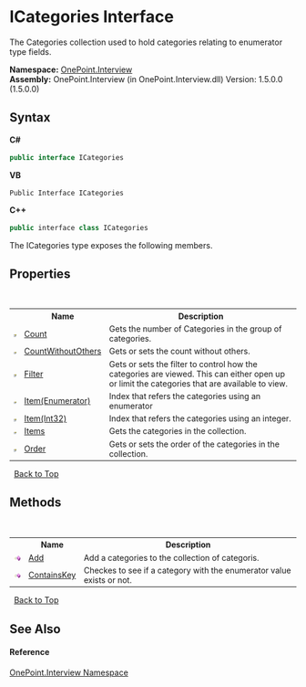 # ICategories Interface
 

The Categories collection used to hold categories relating to enumerator type fields.

**Namespace:**&nbsp;<a href="N_OnePoint_Interview">OnePoint.Interview</a><br />**Assembly:**&nbsp;OnePoint.Interview (in OnePoint.Interview.dll) Version: 1.5.0.0 (1.5.0.0)

## Syntax

**C#**<br />
``` C#
public interface ICategories
```

**VB**<br />
``` VB
Public Interface ICategories
```

**C++**<br />
``` C++
public interface class ICategories
```

The ICategories type exposes the following members.


## Properties
&nbsp;<table><tr><th></th><th>Name</th><th>Description</th></tr><tr><td>![Public property](media/pubproperty.gif "Public property")</td><td><a href="P_OnePoint_Interview_ICategories_Count">Count</a></td><td>
Gets the number of Categories in the group of categories.</td></tr><tr><td>![Public property](media/pubproperty.gif "Public property")</td><td><a href="P_OnePoint_Interview_ICategories_CountWithoutOthers">CountWithoutOthers</a></td><td>
Gets or sets the count without others.</td></tr><tr><td>![Public property](media/pubproperty.gif "Public property")</td><td><a href="P_OnePoint_Interview_ICategories_Filter">Filter</a></td><td>
Gets or sets the filter to control how the categories are viewed. This can either open up or limit the categories that are available to view.</td></tr><tr><td>![Public property](media/pubproperty.gif "Public property")</td><td><a href="P_OnePoint_Interview_ICategories_Item">Item(Enumerator)</a></td><td>
Index that refers the categories using an enumerator</td></tr><tr><td>![Public property](media/pubproperty.gif "Public property")</td><td><a href="P_OnePoint_Interview_ICategories_Item_1">Item(Int32)</a></td><td>
Index that refers the categories using an integer.</td></tr><tr><td>![Public property](media/pubproperty.gif "Public property")</td><td><a href="P_OnePoint_Interview_ICategories_Items">Items</a></td><td>
Gets the categories in the collection.</td></tr><tr><td>![Public property](media/pubproperty.gif "Public property")</td><td><a href="P_OnePoint_Interview_ICategories_Order">Order</a></td><td>
Gets or sets the order of the categories in the collection.</td></tr></table>&nbsp;
<a href="#icategories-interface">Back to Top</a>

## Methods
&nbsp;<table><tr><th></th><th>Name</th><th>Description</th></tr><tr><td>![Public method](media/pubmethod.gif "Public method")</td><td><a href="M_OnePoint_Interview_ICategories_Add">Add</a></td><td>
Add a categories to the collection of categoris.</td></tr><tr><td>![Public method](media/pubmethod.gif "Public method")</td><td><a href="M_OnePoint_Interview_ICategories_ContainsKey">ContainsKey</a></td><td>
Checkes to see if a category with the enumerator value exists or not.</td></tr></table>&nbsp;
<a href="#icategories-interface">Back to Top</a>

## See Also


#### Reference
<a href="N_OnePoint_Interview">OnePoint.Interview Namespace</a><br />